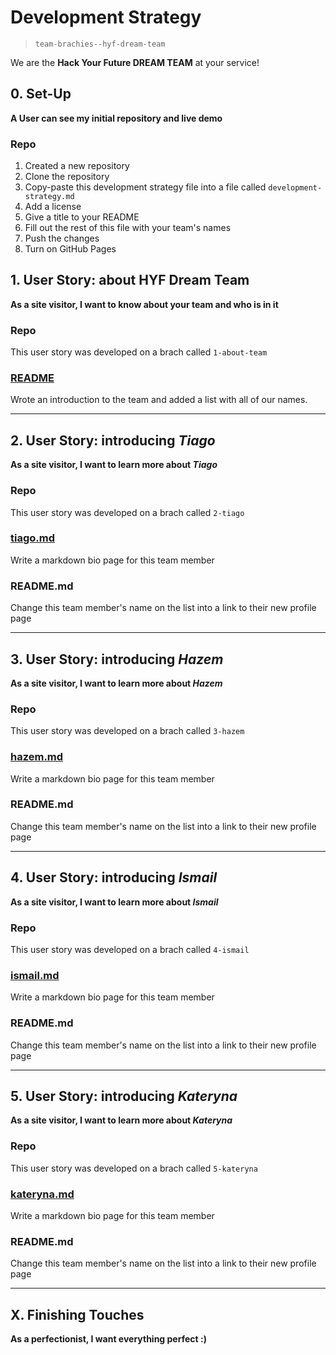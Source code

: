 # Development Strategy

> `team-brachies--hyf-dream-team`


We are the **Hack Your Future DREAM TEAM** at your service!



## 0. Set-Up

**A User can see my initial repository and live demo**
### Repo

1. Created a new repository
2. Clone the repository
3. Copy-paste this development strategy file into a file called `development-strategy.md`
4. Add a license
5. Give a title to your README
6. Fill out the rest of this file with your team's names
7. Push the changes
8. Turn on GitHub Pages



## 1. User Story: about HYF Dream Team

__As a site visitor, I want to know about your team and who is in it__

### Repo

This user story was developed on a brach called `1-about-team`

### [README](README.md)

Wrote an introduction to the team and added a list with all of our names.

---

## 2. User Story: introducing _Tiago_

__As a site visitor, I want to learn more about *Tiago*__

### Repo

This user story was developed on a brach called `2-tiago`

### [tiago.md](tiago.md)

Write a markdown bio page for this team member

### README.md

Change this team member's name on the list into a link to their new profile page

---

## 3. User Story: introducing _Hazem_

__As a site visitor, I want to learn more about *Hazem*__

### Repo

This user story was developed on a brach called `3-hazem`

### [hazem.md](hazem.md)

Write a markdown bio page for this team member

### README.md

Change this team member's name on the list into a link to their new profile page

---
## 4. User Story: introducing _Ismail_

__As a site visitor, I want to learn more about *Ismail*__

### Repo

This user story was developed on a brach called `4-ismail`

### [ismail.md](ismail.md)

Write a markdown bio page for this team member

### README.md

Change this team member's name on the list into a link to their new profile page

---
## 5. User Story: introducing _Kateryna_

__As a site visitor, I want to learn more about *Kateryna*__

### Repo

This user story was developed on a brach called `5-kateryna`

### [kateryna.md](kateryna.md)

Write a markdown bio page for this team member

### README.md

Change this team member's name on the list into a link to their new profile page

---

## X. Finishing Touches

__As a perfectionist, I want everything perfect :)__